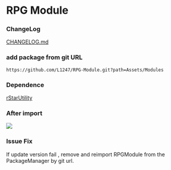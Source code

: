 # RPG Module

### ChangeLog
[CHANGELOG.md](https://github.com/L1247/RPG-Module/blob/main/Assets/Modules/CHANGELOG.md)

### add package from git URL
```
https://github.com/L1247/RPG-Module.git?path=Assets/Modules
```
### Dependence
[rStarUtility](https://github.com/L1247/rStarUtility)

### After import
![](https://github.com/L1247/RPG-Module/blob/main/ScreenShots/Stat.png?raw=true)

### Issue Fix
If update version fail , remove and reimport RPGModule from the PackageManager by git url.
